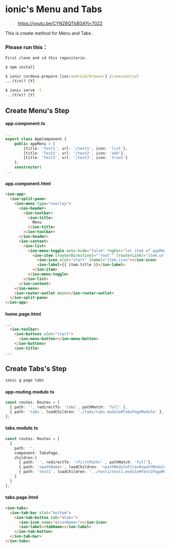 # ionic's Menu and Tabs
>https://youtu.be/CYNZ6QTbB3A?t=7022

This is create method for Menu and Tabs .

### Please run this：
```cmd
First clone and cd this repositorie.

$ npm install

$ ionic cordova prepare [ios/android/browser] //unessential
...(Y/n)? [Y]

$ ionic serve -l
...(Y/n)? [Y]
```

## Create Menu's Step

#### app.component.ts
```typeScript
...
export class AppComponent {
    public appMenu = [
        {title: 'Test1', url: '/test1', icon: 'list'},
        {title: 'Test2', url: '/test2', icon: 'add'},
        {title: 'Test3', url: '/test3', icon: 'trash'}
    ];
    constructor( 
...
```

#### app.component.html
```html
<ion-app>
  <ion-split-pane>
    <ion-menu type="overlay">
      <ion-header>
        <ion-toolbar>
          <ion-title>
            Menu
          </ion-title>
        </ion-toolbar>
      </ion-header>
      <ion-content>
        <ion-list>
          <ion-menu-toggle auto-hide="false" *ngFor="let item of appMenu">
            <ion-item [routerDirection]="'root'" [routerLink]="item.url">
              <ion-icon slot="start" [name]="item.icon"></ion-icon>
              <ion-label>{{ item.title }}</ion-label>
            </ion-item>
          </ion-menu-toggle>
        </ion-list>
      </ion-content>
    </ion-menu>
    <ion-router-outlet main></ion-router-outlet>
  </ion-split-pane>
</ion-app>
```

#### home.page.html
```html
...
  <ion-toolbar>
    <ion-buttons slot="start">
      <ion-menu-button></ion-menu-button>
    </ion-buttons>
    <ion-title>
...
```


## Create Tabs's Step

```cmd
ionic g page tabs 
```

#### app-routing.module.ts
```typeScript
const routes: Routes = [
  { path: '', redirectTo: 'tabs', pathMatch: 'full' },
  { path: 'tabs', loadChildren: './tabs/tabs.module#TabsPageModule' },
];
```

#### tabs.module.ts
```typeScript
const routes: Routes = [
  {
    path: '',
    component: TabsPage,
    children:[
      { path: '', redirectTo: '<firstPath>' , pathMatch: 'full'},
      { path: '<pathName>', loadChildren: '<pathModuleFile>#<pathModule>' },
      { path: 'test1', loadChildren: '../test1/test1.module#Test1PageModule' }
    ]
  }
];
```

#### tabs.page.html
```html
<ion-tabs>
  <ion-tab-bar slot="bottom">
    <ion-tab-button tab="<tab>">
      <ion-icon name="<iconName>"></ion-icon>
      <ion-label><tabName></ion-label>
    </ion-tab-button>
  </ion-tab-bar>
</ion-tabs>
```
